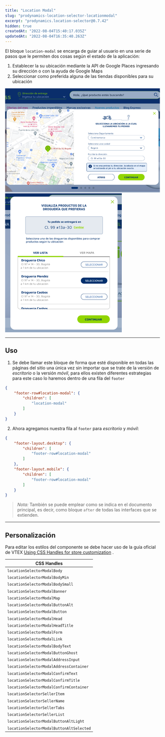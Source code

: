 ```yaml
---
title: "Location Modal"
slug: "prodynamics-location-selector-locationmodal"
excerpt: "prodynamics.location-selector@0.7.42"
hidden: true
createdAt: "2022-08-04T15:40:17.035Z"
updatedAt: "2022-08-04T16:35:40.263Z"
---
```

El bloque `location-modal` se encarga de guiar al usuario en una serie de pasos que le permiten dos cosas según el
estado de la aplicación:

1. Establecer la su ubicación mediante la API de Google Places ingresando su dirección o con la ayuda de Google Maps
2. Seleccionar como preferida alguna de las tiendas disponibles para su ubicación

![image](https://raw.githubusercontent.com/cristianbarreto-bs/images/main/coopi-location-modal-1.png)
![image](https://raw.githubusercontent.com/cristianbarreto-bs/images/main/coopi-location-modal-2.png)

---

## Uso

1. Se debe llamar este bloque de forma que esté disponible en todas las páginas del sitio una única vez sin importar que
   se trate de la versión de _escritorio_ o la versión _móvil_, para ellos existen diferentes estrategias para este caso
   lo haremos dentro de una fila del `footer`

```json
{
    "footer-row#location-modal": {
        "children": [
            "location-modal"
        ]
    }
}
```

2. Ahora agregamos nuestra fila al `footer` para _escritorio_ y _móvil_:

```json
{
    "footer-layout.desktop": {
        "children": [
            "footer-row#location-modal"
        ]
    },
    "footer-layout.mobile": {
        "children": [
            "footer-row#location-modal"
        ]
    }
}
```

> _Nota:_ También se puede emplear como se indica en el documento principal, es decir, como bloque `after` de todas
> las interfaces que se extienden.

---

## Personalización

Para editar los estilos del componente se debe hacer uso de la guía oficial de
VTEX [Using CSS Handles for store customization](https://vtex.io/docs/recipes/style/using-css-handles-for-store-customization)
.

| CSS Handles             |
| ----------------------- |
| `locationSelectorModalBody` |
| `locationSelectorModalBodyMin` |
| `locationSelectorModalBodySmall` |
| `locationSelectorModalBanner` |
| `locationSelectorModalMap` |
| `locationSelectorModalButtonAlt` |
| `locationSelectorModalButton` |
| `locationSelectorModalHead` |
| `locationSelectorModalHeadTitle` |
| `locationSelectorModalForm` |
| `locationSelectorModalLink` |
| `locationSelectorModalBodyText` |
| `locationSelectorModalButtonGhost` |
| `locationSelectorModalAddressInput` |
| `locationSelectorModalAddressContainer` |
| `locationSelectorModalConfirmText` |
| `locationSelectorModalConfirmTitle` |
| `locationSelectorModalConfirmContainer` |
| `locationSelectorSellerItem` |
| `locationSelectorSellerName` |
| `locationSelectorSellerTabs` |
| `locationSelectorSellerList` |
| `locationSelectorModalButtonAltLight` |
| `locationSelectorModalButtonAltSelected` |